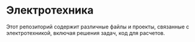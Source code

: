 # Электротехника

Этот репозиторий содержит различные файлы и проекты, связанные с электротехникой, включая решения задач, код для расчетов.
